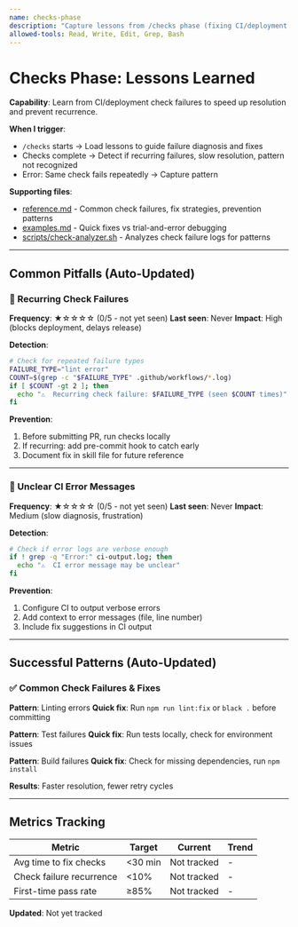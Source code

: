 ```yaml
---
name: checks-phase
description: "Capture lessons from /checks phase (fixing CI/deployment blockers after PR creation). Auto-triggers when: CI failures, deployment check failures, test failures block merge. Updates when: recurring check failures, unclear error messages, insufficient fix documentation."
allowed-tools: Read, Write, Edit, Grep, Bash
---
```


# Checks Phase: Lessons Learned

**Capability**: Learn from CI/deployment check failures to speed up resolution and prevent recurrence.

**When I trigger**:
- `/checks` starts → Load lessons to guide failure diagnosis and fixes
- Checks complete → Detect if recurring failures, slow resolution, pattern not recognized
- Error: Same check fails repeatedly → Capture pattern

**Supporting files**:
- [reference.md](reference.md) - Common check failures, fix strategies, prevention patterns
- [examples.md](examples.md) - Quick fixes vs trial-and-error debugging
- [scripts/check-analyzer.sh](scripts/check-analyzer.sh) - Analyzes check failure logs for patterns

---

## Common Pitfalls (Auto-Updated)

### 🚫 Recurring Check Failures

**Frequency**: ★☆☆☆☆ (0/5 - not yet seen)
**Last seen**: Never
**Impact**: High (blocks deployment, delays release)

**Detection**:
```bash
# Check for repeated failure types
FAILURE_TYPE="lint error"
COUNT=$(grep -c "$FAILURE_TYPE" .github/workflows/*.log)
if [ $COUNT -gt 2 ]; then
  echo "⚠️  Recurring check failure: $FAILURE_TYPE (seen $COUNT times)"
fi
```

**Prevention**:
1. Before submitting PR, run checks locally
2. If recurring: add pre-commit hook to catch early
3. Document fix in skill file for future reference

---

### 🚫 Unclear CI Error Messages

**Frequency**: ★☆☆☆☆ (0/5 - not yet seen)
**Last seen**: Never
**Impact**: Medium (slow diagnosis, frustration)

**Detection**:
```bash
# Check if error logs are verbose enough
if ! grep -q "Error:" ci-output.log; then
  echo "⚠️  CI error message may be unclear"
fi
```

**Prevention**:
1. Configure CI to output verbose errors
2. Add context to error messages (file, line number)
3. Include fix suggestions in CI output

---

## Successful Patterns (Auto-Updated)

### ✅ Common Check Failures & Fixes

**Pattern**: Linting errors
**Quick fix**: Run `npm run lint:fix` or `black .` before committing

**Pattern**: Test failures
**Quick fix**: Run tests locally, check for environment issues

**Pattern**: Build failures
**Quick fix**: Check for missing dependencies, run `npm install`

**Results**: Faster resolution, fewer retry cycles

---

## Metrics Tracking

| Metric | Target | Current | Trend |
|--------|--------|---------|-------|
| Avg time to fix checks | <30 min | Not tracked | - |
| Check failure recurrence | <10% | Not tracked | - |
| First-time pass rate | ≥85% | Not tracked | - |

**Updated**: Not yet tracked
